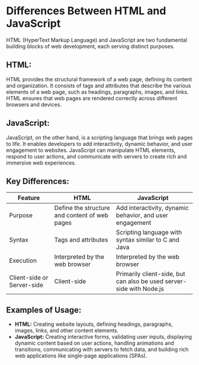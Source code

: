 # Differences Between HTML and JavaScript

HTML (HyperText Markup Language) and JavaScript are two fundamental building blocks of web development, each serving distinct purposes.

## HTML:

HTML provides the structural framework of a web page, defining its content and organization. It consists of tags and attributes that describe the various elements of a web page, such as headings, paragraphs, images, and links. HTML ensures that web pages are rendered correctly across different browsers and devices.

## JavaScript: 

JavaScript, on the other hand, is a scripting language that brings web pages to life. It enables developers to add interactivity, dynamic behavior, and user engagement to websites. JavaScript can manipulate HTML elements, respond to user actions, and communicate with servers to create rich and immersive web experiences.


## Key Differences:

| Feature | HTML | JavaScript |
|---|---|---|
| Purpose | Define the structure and content of web pages | Add interactivity, dynamic behavior, and user engagement |
| Syntax | Tags and attributes | Scripting language with syntax similar to C and Java |
| Execution | Interpreted by the web browser | Interpreted by the web browser |
| Client-side or Server-side | Client-side | Primarily client-side, but can also be used server-side with Node.js |

## Examples of Usage:

* **HTML:** Creating website layouts, defining headings, paragraphs, images, links, and other content elements.
* **JavaScript:** Creating interactive forms, validating user inputs, displaying dynamic content based on user actions, handling animations and transitions, communicating with servers to fetch data, and building rich web applications like single-page applications (SPAs).


